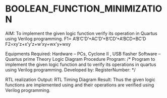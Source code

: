 # BOOLEAN_FUNCTION_MINIMIZATION

AIM:
To implement the given logic function verify its operation in Quartus using Verilog programming.
F1= A’B’C’D’+AC’D’+B’CD’+A’BCD+BC’D F2=xy’z+x’y’z+w’xy+wx’y+wxy

Equipments Required:
Hardware – PCs, Cyclone II , USB flasher
Software – Quartus prime
Theory
Logic Diagram
Procedure
Program:
/* Program to implement the given logic function and to verify its operations in quartus using Verilog programming. 
Developed by: RegisterNumber:
*/

RTL realization
Output:
RTL
Timing Diagram
Result:
Thus the given logic functions are implemented using and their operations are verified using Verilog programming.

